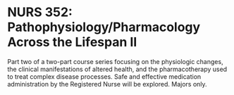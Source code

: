 # NURS 352: Pathophysiology/Pharmacology Across the Lifespan II

Part two of a two-part course series focusing on the physiologic changes, the clinical manifestations of altered health, and the pharmacotherapy used to treat complex disease processes. Safe and effective medication administration by the Registered Nurse will be explored. Majors only.